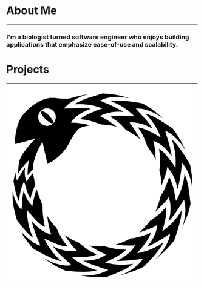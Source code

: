 # About Me
---
### I'm a biologist turned software engineer who enjoys building applications that emphasize ease-of-use and scalability.   

# Projects
---
![ouroboros logo](assets/images/logo.svg)


